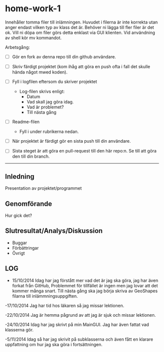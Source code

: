 home-work-1
===========

Innehåller tomma filer till inlämningen. Huvudet i filerna är inte korrekta utan anger endast vilken typ av klass det är. Behöver ni lägga till fler filer är det ok. Vill ni döpa om filer görs detta enklast via GUI klienten. Vid användning av shell kör mv kommandot.

Arbetsgång:

- [ ] Gör en fork av denna repo till din github användare.
- [ ] Skriv färdigt projektet (kom ihåg att göra en push ofta i fall det skulle hända något mwed koden).
- [ ] Fyll i logfilen eftersom du skriver projektet
    - Log-filen skrivs enligt:
        - Datum
        - Vad skall jag göra idag.
        - Vad är problemet?
        - Till nästa gång
- [ ] Readme-filen
     - Fyll i under rubrikerna nedan.
- [ ] När projektet är färdigt gör en sista push till din användare.
- [ ] Sista steget är att göra en pull-request till den här repo:n. Se till att göra den till din branch.


---


Inledning
---

Presentation av projektet/programmet


Genomförande
---

Hur gick det?


Slutresultat/Analys/Diskussion
---

- Buggar
- Förbättringar
- Övrigt

LOG
---
- 15/10/2014
Idag har jag förstått mer vad det är jag ska göra, jag har även forkat från
GitHub, Problemmet för tillfället är ingen men jag lovar att det kommer många 
snart. Till nästa gång ska jag börja skriva av GeoShapes filarna till 
inlämmningsuppgiften.

-17/10/2014
Jag har tid hos läkaren så jag missar lektionen.

-22/10/2014
Jag är hemma pågrund av att jag är sjuk och missar lektionen.

-24/10/2014
Idag har jag skrivt på min MainGUI. Jag har även fattat vad klasserna gör.

-5/11/2014
Idag så har jag skrivit på subklasserna och även fått en klarare uppfattning om 
hur jag ska göra i fortsättningen.